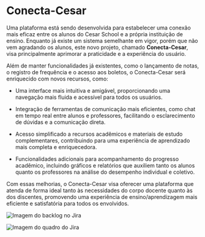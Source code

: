 # Conecta-Cesar

Uma plataforma está sendo desenvolvida para estabelecer uma conexão mais eficaz entre os alunos do Cesar School e a própria instituição de ensino. Enquanto já existe um sistema semelhante em vigor, porém que não vem agradando os alunos, este novo projeto, chamado **Conecta-Cesar**, visa principalmente aprimorar a praticidade e a experiência do usuário.

Além de manter funcionalidades já existentes, como o lançamento de notas, o registro de frequência e o acesso aos boletos, o Conecta-Cesar será enriquecido com novos recursos, como:

* Uma interface mais intuitiva e amigável, proporcionando uma navegação mais fluida e acessível para todos os usuários.

* Integração de ferramentas de comunicação mais eficientes, como chat em tempo real entre alunos e professores, facilitando o esclarecimento de dúvidas e a comunicação direta.

* Acesso simplificado a recursos acadêmicos e materiais de estudo complementares, contribuindo para uma experiência de aprendizado mais completa e enriquecedora.

* Funcionalidades adicionais para acompanhamento do progresso acadêmico, incluindo gráficos e relatórios que auxiliem tanto os alunos quanto os professores na análise do desempenho individual e coletivo.

Com essas melhorias, o Conecta-Cesar visa oferecer uma plataforma que atenda de forma ideal tanto às necessidades do corpo docente quanto às dos discentes, promovendo uma experiência de ensino/aprendizagem mais eficiente e satisfatória para todos os envolvidos.

![Imagem do backlog no Jira](https://github.com/ticogafa/CONECTA-CESAR/blob/main/backlog.jpg)

![Imagem do quadro do Jira](https://github.com/ticogafa/CONECTA-CESAR/blob/main/quadro.jpg)
